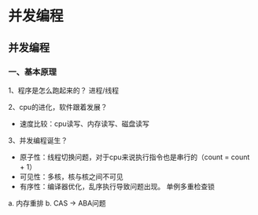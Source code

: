 # 并发编程


## 并发编程
### 一、基本原理
1、程序是怎么跑起来的？ 进程/线程

2、cpu的进化，软件跟着发展？
- 速度比较：cpu读写、内存读写、磁盘读写

3、并发编程诞生？ 
- 原子性：线程切换问题，对于cpu来说执行指令也是串行的（count = count + 1）
- 可见性：多核，核与核之间不可见
- 有序性：编译器优化，乱序执行导致问题出现。 单例多重检查锁

a. 内存重排
b. CAS -> ABA问题



